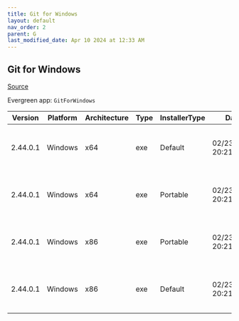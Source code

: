```yaml
---
title: Git for Windows
layout: default
nav_order: 2
parent: G
last_modified_date: Apr 10 2024 at 12:33 AM
---
```


## Git for Windows

[Source](https://gitforwindows.org/)

Evergreen app: `GitForWindows`

| Version  | Platform | Architecture | Type | InstallerType | Date                | Size     | URI                                                                                                                                                                                                                        |
| -------- | -------- | ------------ | ---- | ------------- | ------------------- | -------- | -------------------------------------------------------------------------------------------------------------------------------------------------------------------------------------------------------------------------- |
| 2.44.0.1 | Windows  | x64          | exe  | Default       | 02/23/2024 20:21:57 | 65350776 | [https://github.com/git-for-windows/git/releases/download/v2.44.0.windows.1/Git-2.44.0-64-bit.exe](https://github.com/git-for-windows/git/releases/download/v2.44.0.windows.1/Git-2.44.0-64-bit.exe)                       |
| 2.44.0.1 | Windows  | x64          | exe  | Portable      | 02/23/2024 20:21:57 | 61765416 | [https://github.com/git-for-windows/git/releases/download/v2.44.0.windows.1/PortableGit-2.44.0-64-bit.7z.exe](https://github.com/git-for-windows/git/releases/download/v2.44.0.windows.1/PortableGit-2.44.0-64-bit.7z.exe) |
| 2.44.0.1 | Windows  | x86          | exe  | Portable      | 02/23/2024 20:21:57 | 58639848 | [https://github.com/git-for-windows/git/releases/download/v2.44.0.windows.1/PortableGit-2.44.0-32-bit.7z.exe](https://github.com/git-for-windows/git/releases/download/v2.44.0.windows.1/PortableGit-2.44.0-32-bit.7z.exe) |
| 2.44.0.1 | Windows  | x86          | exe  | Default       | 02/23/2024 20:21:57 | 62435528 | [https://github.com/git-for-windows/git/releases/download/v2.44.0.windows.1/Git-2.44.0-32-bit.exe](https://github.com/git-for-windows/git/releases/download/v2.44.0.windows.1/Git-2.44.0-32-bit.exe)                       |

